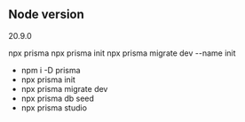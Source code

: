## Node version

20.9.0

npx prisma
npx prisma init
npx prisma migrate dev --name init

- npm i -D prisma
- npx prisma init
- npx prisma migrate dev
- npx prisma db seed
- npx prisma studio
